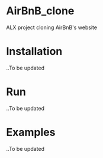 # AirBnB_clone

ALX project cloning AirBnB's website


# Installation

..To be updated

# Run

..To be updated


# Examples

..To be updated
